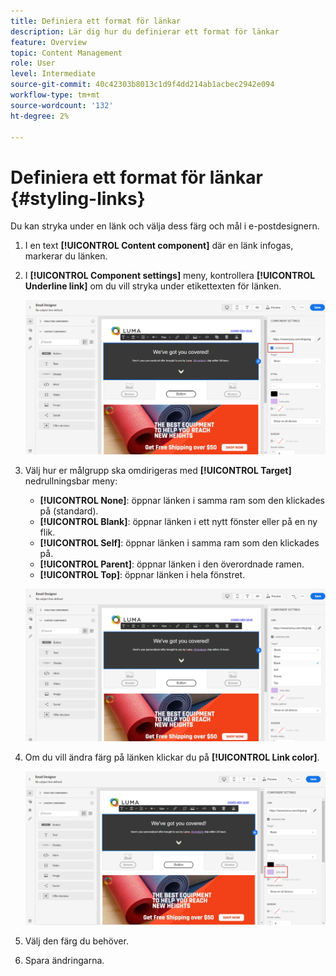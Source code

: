 ```yaml
---
title: Definiera ett format för länkar
description: Lär dig hur du definierar ett format för länkar
feature: Overview
topic: Content Management
role: User
level: Intermediate
source-git-commit: 40c42303b8013c1d9f4dd214ab1acbec2942e094
workflow-type: tm+mt
source-wordcount: '132'
ht-degree: 2%

---
```



# Definiera ett format för länkar {#styling-links}

Du kan stryka under en länk och välja dess färg och mål i e-postdesignern.

1. I en text **[!UICONTROL Content component]** där en länk infogas, markerar du länken.

1. I **[!UICONTROL Component settings]** meny, kontrollera **[!UICONTROL Underline link]** om du vill stryka under etikettexten för länken.

   ![](assets/link_1.png)

1. Välj hur er målgrupp ska omdirigeras med **[!UICONTROL Target]** nedrullningsbar meny:

   * **[!UICONTROL None]**: öppnar länken i samma ram som den klickades på (standard).
   * **[!UICONTROL Blank]**: öppnar länken i ett nytt fönster eller på en ny flik.
   * **[!UICONTROL Self]**: öppnar länken i samma ram som den klickades på.
   * **[!UICONTROL Parent]**: öppnar länken i den överordnade ramen.
   * **[!UICONTROL Top]**: öppnar länken i hela fönstret.

   ![](assets/link_2.png)

1. Om du vill ändra färg på länken klickar du på **[!UICONTROL Link color]**.

   ![](assets/link_3.png)

1. Välj den färg du behöver.

1. Spara ändringarna.
